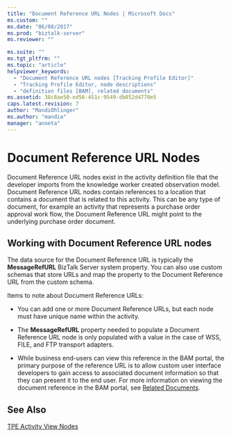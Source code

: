 ```yaml
---
title: "Document Reference URL Nodes | Microsoft Docs"
ms.custom: ""
ms.date: "06/08/2017"
ms.prod: "biztalk-server"
ms.reviewer: ""

ms.suite: ""
ms.tgt_pltfrm: ""
ms.topic: "article"
helpviewer_keywords: 
  - "Document Reference URL nodes [Tracking Profile Editor]"
  - "Tracking Profile Editor, node descriptions"
  - "definition files [BAM], related documents"
ms.assetid: 38c8ae50-ed56-451c-9549-db852d4770e5
caps.latest.revision: 7
author: "MandiOhlinger"
ms.author: "mandia"
manager: "anneta"
---
```

# Document Reference URL Nodes
Document Reference URL nodes exist in the activity definition file that the developer imports from the knowledge worker created observation model. Document Reference URL nodes contain references to a location that contains a document that is related to this activity. This can be any type of document, for example an activity that represents a purchase order approval work flow, the Document Reference URL might point to the underlying purchase order document.  
  
## Working with Document Reference URL nodes  
 The data source for the Document Reference URL is typically the **MessageRefURL** BizTalk Server system property. You can also use custom schemas that store URLs and map the property to the Document Reference URL from the custom schema.  
  
 Items to note about Document Reference URLs:  
  
-   You can add one or more Document Reference URLs, but each node must have unique name within the activity.  
  
-   The **MessageRefURL** property needed to populate a Document Reference URL node is only populated with a value in the case of WSS, FILE, and FTP transport adapters.  
  
-   While business end-users can view this reference in the BAM portal, the primary purpose of the reference URL is to allow custom user interface developers to gain access to associated document information so that they can present it to the end user.  For more information on viewing the document reference in the BAM portal, see [Related Documents](../core/related-documents.md).  
  
## See Also  
 [TPE Activity View Nodes](../core/tpe-activity-view-nodes.md)